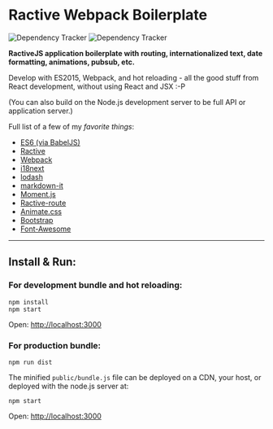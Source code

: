 # Ractive Webpack Boilerplate

![Dependency Tracker](https://img.shields.io/david/bestguy/ractive-webpack-boilerplate.svg "Dependency Tracker") 
![Dependency Tracker](https://img.shields.io/david/dev/bestguy/ractive-webpack-boilerplate.svg "Dev Dependency Tracker")

**RactiveJS application boilerplate with routing, internationalized text, date formatting, animations, pubsub, etc.**

Develop with ES2015, Webpack, and hot reloading - all the good stuff from React development, without using React and JSX :-P

(You can also build on the Node.js development server to be full API or application server.)

Full list of a few of my *favorite things*:

* [ES6 (via BabelJS)](http://babeljs.io/)
* [Ractive](http://www.ractivejs.org/)
* [Webpack](http://webpack.github.io)
* [i18next](http://i18next.com/)
* [lodash](https://lodash.com/docshttps://github.com/chjj/marked)
* [markdown-it](https://markdown-it.github.io)
* [Moment.js](http://momentjs.com/)
* [Ractive-route](https://github.com/MartinKolarik/ractive-route)
* [Animate.css](https://daneden.github.io/animate.css/)
* [Bootstrap](http://getbootstrap.com/)
* [Font-Awesome](http://fontawesome.io/)

----

## Install & Run:

### For development bundle and hot reloading:

    npm install
    npm start

Open: [http://localhost:3000](http://localhost:3000)

### For production bundle:

    npm run dist

The minified `public/bundle.js` file can be deployed on a CDN, your host, or deployed with the node.js server at:

    npm start
Open: [http://localhost:3000](http://localhost:3000)

